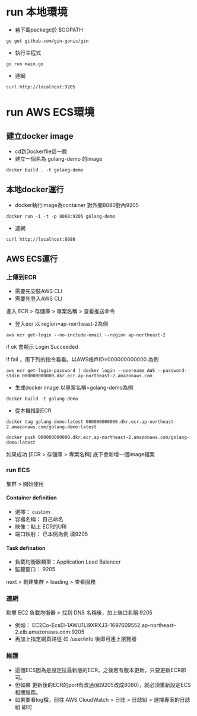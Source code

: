 # run 本地環境

- 若下載package於 $GOPATH
```
go get github.com/gin-gonic/gin
```
- 執行主程式
```
go run main.go
```
- 連網
```
curl http://localhost:9205
```

# run AWS ECS環境
## 建立docker image
- cd到Dockerfile這一層
- 建立一個名為 golang-demo 的image
```
docker build . -t golang-demo 
```
## 本地docker運行
- docker執行image為container 對外開8080對內9205
```
docker run -i -t -p 8080:9205 golang-demo
```
- 連網
```
curl http://localhost:8080
```
## AWS ECS運行
### 上傳到ECR
- 需要先安裝AWS CLI
- 需要先登入AWS CLI

進入 ECR > 存儲庫 > 專案名稱 > 查看推送命令

- 登入ecr 以 region=ap-northeast-2為例
```
aws ecr get-login --no-include-email --region ap-northeast-2
```
if ok 會顯示 Login Succeeded

if fail ，用下列的指令看看。以AWS帳戶ID=000000000000 為例
```
aws ecr get-login-password | docker login --username AWS --password-stdin 000000000000.dkr.ecr.ap-northeast-2.amazonaws.com
```
- 生成docker image 以專案名稱=golang-demo為例
```
docker build -t golang-demo
```
- 從本機推到ECR 
```
docker tag golang-demo:latest 000000000000.dkr.ecr.ap-northeast-2.amazonaws.com/golang-demo:latest

docker push 000000000000.dkr.ecr.ap-northeast-2.amazonaws.com/golang-demo:latest
```
如果成功 [ECR > 存儲庫 > 專案名稱] 底下會新增一個image檔案

### run ECS
集群 > 開始使用 
#### Container definition
- 選擇： custom
- 容器名稱： 自己命名
- 映像：貼上 ECR的URI
- 端口映射： 已本例為例 填9205

#### Task defination
- 負載均衡器類型：Application Load Balancer
- 監聽窗口： 9205

next > 創建集群 > loading > 查看服務

### 連網 
點擊 EC2 負載均衡器 > 找到 DNS 名稱後，加上端口名稱:9205
- 例如： 
EC2Co-EcsEl-1AWU1LI9XRXJ3-1697609552.ap-northeast-2.elb.amazonaws.com:9205
- 再加上指定網頁路徑 如 /user/info 後即可連上瀏覽器

### 維護
- 這個ECS因為是設定拉最新版的ECR，之後若有版本更新，只要更新ECR即可。
- 但如果 更新後的ECR的port有改過(如9205改成8080)，就必須重新設定ECS 相關服務。
- 如果要看log檔，前往 AWS CloudWatch > 日誌 > 日誌組 > 選擇專案的日誌組 即可